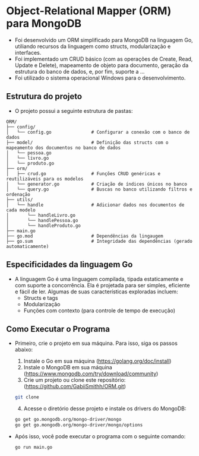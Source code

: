 # Object-Relational Mapper (ORM) para MongoDB

- Foi desenvolvido um ORM simplificado para MongoDB na linguagem Go, utiliando recursos da linguagem como structs, modularização e interfaces.
- Foi implementado um CRUD básico (com as operações de Create, Read, Update e Delete), mapeamento de objeto para documento, geração da estrutura do banco de dados, e, por fim, suporte a ...
- Foi utilizado o sistema operacional Windows para o desenvolvimento.

## Estrutura do projeto

- O projeto possui a seguinte estrutura de pastas:

```
ORM/
├── config/
│   └── config.go               # Configurar a conexão com o banco de dados
├── model/                      # Definição das structs com o mapeamento dos documentos no banco de dados
│   └── pessoa.go
│   └── livro.go
│   └── produto.go
├── orm/
│   ├── crud.go                 # Funções CRUD genéricas e reutilizáveis para os modelos
│   └── generator.go            # Criação de índices únicos no banco
│   └── query.go                # Buscas no banco utilizando filtros e ordenação
├── utils/                              
│   └── handle                  # Adicionar dados nos documentos de cada modelo
│       └── handleLivro.go
│       └── handlePessoa.go
│       └── handleProduto.go
├── main.go
├── go.mod                      # Dependências da lingaugem 
├── go.sum                      # Integridade das dependências (gerado automaticamente)
```
## Especificidades da linguagem Go

- A linguagem Go é uma linguagem compilada, tipada estaticamente e com suporte a concorrência. Ela é projetada para ser simples, eficiente e fácil de ler. Algumas de suas características exploradas incluem:
  - Structs e tags
  - Modularização
  - Funções com contexto (para controle de tempo de execução)

## Como Executar o Programa

- Primeiro, crie o projeto em sua máquina. Para isso, siga os passos abaixo:
  1. Instale o Go em sua máquina (https://golang.org/doc/install)
  2. Instale o MongoDB em sua máquina (https://www.mongodb.com/try/download/community)
  3. Crie um projeto ou clone este repositório: (https://github.com/GabiiSmithh/ORM.git)
    ```bash
    git clone
    ```
  4. Acesse o diretório desse projeto e instale os drivers do MongoDB:
    ```bash
    go get go.mongodb.org/mongo-driver/mongo
    go get go.mongodb.org/mongo-driver/mongo/options
    ```

- Após isso, você pode executar o programa com o seguinte comando:
    ```bash
    go run main.go
    ```